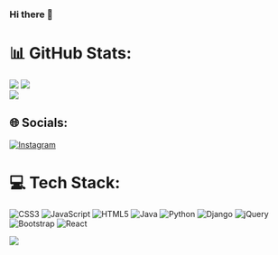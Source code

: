 ### Hi there 👋

# 📊 GitHub Stats:
![](https://github-readme-stats.vercel.app/api?username=ayush-Shandilya&theme=transparent&hide_border=false&include_all_commits=true&count_private=true)
![](https://github-readme-streak-stats.herokuapp.com/?user=ayush-Shandilya&theme=transparent&hide_border=false)<br/>
![](https://github-readme-stats.vercel.app/api/top-langs/?username=ayush-Shandilya&theme=transparent&hide_border=false&include_all_commits=true&count_private=true&layout=compact)
## 🌐 Socials:
[![Instagram](https://img.shields.io/badge/Instagram-%23E4405F.svg?logo=Instagram&logoColor=white)](https://instagram.com/iamayushshandilya) 

# 💻 Tech Stack:
![CSS3](https://img.shields.io/badge/css3-%231572B6.svg?style=plastic&logo=css3&logoColor=white) ![JavaScript](https://img.shields.io/badge/javascript-%23323330.svg?style=plastic&logo=javascript&logoColor=%23F7DF1E) ![HTML5](https://img.shields.io/badge/html5-%23E34F26.svg?style=plastic&logo=html5&logoColor=white) ![Java](https://img.shields.io/badge/java-%23ED8B00.svg?style=plastic&logo=java&logoColor=white) ![Python](https://img.shields.io/badge/python-3670A0?style=plastic&logo=python&logoColor=ffdd54) ![Django](https://img.shields.io/badge/django-%23092E20.svg?style=plastic&logo=django&logoColor=white) ![jQuery](https://img.shields.io/badge/jquery-%230769AD.svg?style=plastic&logo=jquery&logoColor=white) ![Bootstrap](https://img.shields.io/badge/bootstrap-%23563D7C.svg?style=plastic&logo=bootstrap&logoColor=white) ![React](https://img.shields.io/badge/react-%2320232a.svg?style=plastic&logo=react&logoColor=%2361DAFB)

[![](https://visitcount.itsvg.in/api?id=ayush-Shandilya&icon=0&color=0)](https://visitcount.itsvg.in)
